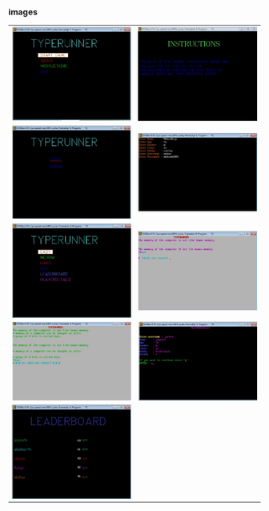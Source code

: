 ### images

<table>
  <tr>
    <td><img src="images/1.jpeg"></td>
    <td><img src="2.jpeg"></td>
  </tr>
  <tr>
    <td><img src="3.jpeg"></td>
    <td><img src="4.jpeg"></td>
  </tr>
  <tr>
    <td><img src="5.jpeg"></td>
    <td><img src="6.jpeg"></td>
  </tr>
  <tr>
    <td><img src="7.jpeg"></td>
    <td><img src="8.jpeg"></td>
  </tr>
  <tr>
    <td><img src="9.jpeg"></td>
  </tr>
 </table>
